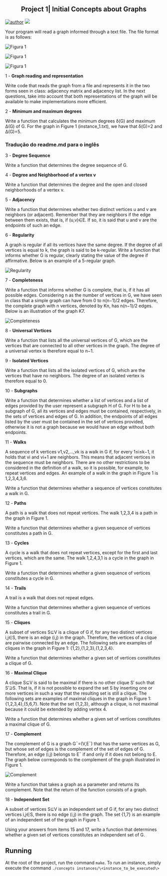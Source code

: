<h2 align="center"> Project 1| Initial Concepts about Graphs</h2>

[![author](https://img.shields.io/badge/GitHub-100000?style=for-the-badge&logo=github&logoColor=white)](https://github.com/WeslleyDeziderio)
[![](https://img.shields.io/badge/C%2B%2B-00599C?style=for-the-badge&logo=c%2B%2B&logoColor=white)](https://en.cppreference.com/w/cpp/23)

<div>
Your program will read a graph informed through a text file. The file format is as follows:

![Figura 1](assets/file_format.png)

![Figura 1](assets/figura1.png)

![Figura 1](assets/file.png)


1 - **Graph reading and representation**

Write code that reads the graph from a file and represents it in the two forms seen in class: adjacency matrix and adjacency list. In the next questions, take into account that both representations of the graph will be available to make implementations more efficient.

</div>

<div>

2 - **Minimum and maximum degrees**

Write a function that calculates the minimum degrees δ(G) and maximum Δ(G) of G. For the graph in Figure 1 (instance_1.txt), we have that δ(G)=2 and Δ(G)=5.

</div>

<div>

### Tradução do readme.md para o inglês

3 - **Degree Sequence**

Write a function that determines the degree sequence of G.

</div>

<div>

4 - **Degree and Neighborhood of a vertex v**

Write a function that determines the degree and the open and closed neighborhoods of a vertex v.

</div>

<div>

5 - **Adjacency**

Write a function that determines whether two distinct vertices u and v are neighbors (or adjacent). Remember that they are neighbors if the edge between them exists, that is, if (u,v)∈E. If so, it is said that u and v are the endpoints of such an edge.

</div>

<div>

6 - **Regularity**

A graph is regular if all its vertices have the same degree. If the degree of all vertices is equal to k, the graph is said to be k-regular. Write a function that informs whether G is regular, clearly stating the value of the degree if affirmative. Below is an example of a 5-regular graph.

![Regularity](assets/q6.png "5-regular Graph")

</div>

<div>

7 - **Completeness**

Write a function that informs whether G is complete, that is, if it has all possible edges. Considering n as the number of vertices in G, we have seen in class that a simple graph can have from 0 to n(n−1)/2 edges. Therefore, the complete graph with n vertices, denoted by Kn, has n(n−1)/2 edges. Below is an illustration of the graph K7.

![Completeness](assets/q7.png)

</div>

<div>

8 - **Universal Vertices**

Write a function that lists all the universal vertices of G, which are the vertices that are connected to all other vertices in the graph. The degree of a universal vertex is therefore equal to n−1.

</div>

<div>

9 - **Isolated Vertices**

Write a function that lists all the isolated vertices of G, which are the vertices that have no neighbors. The degree of an isolated vertex is therefore equal to 0.

</div>

<div>

10 - **Subgraphs**

Write a function that determines whether a list of vertices and a list of edges provided by the user represent a subgraph H of G. For H to be a subgraph of G, all its vertices and edges must be contained, respectively, in the sets of vertices and edges of G. In addition, the endpoints of all edges listed by the user must be contained in the set of vertices provided, otherwise it is not a graph because we would have an edge without both endpoints.

</div>

<div>

11 - **Walks**

A sequence of k vertices v1,v2,...,vk is a walk in G if, for every 1≤i≤k−1, it holds that vi and vi+1 are neighbors. This means that adjacent vertices in the sequence must be neighbors. There are no other restrictions to be considered in the definition of a walk, so it is possible, for example, to repeat vertices and edges. An example of a walk in the graph in Figure 1 is 1,2,3,4,3,6.

Write a function that determines whether a sequence of vertices constitutes a walk in G.

</div>

<div>

12 - **Paths**

A path is a walk that does not repeat vertices. The walk 1,2,3,4 is a path in the graph in Figure 1.

Write a function that determines whether a given sequence of vertices constitutes a path in G.

</div>

<div>

13 - **Cycles**

A cycle is a walk that does not repeat vertices, except for the first and last vertices, which are the same. The walk 1,2,4,3,1 is a cycle in the graph in Figure 1.

Write a function that determines whether a given sequence of vertices constitutes a cycle in G.

</div>

<div>

14 - **Trails**

A trail is a walk that does not repeat edges.

Write a function that determines whether a given sequence of vertices constitutes a trail in G.

</div>

<div>

15 - **Cliques**

A subset of vertices S⊆V is a clique of G if, for any two distinct vertices i,j∈S, there is an edge (i,j) in the graph. Therefore, the vertices of a clique are pairwise connected by an edge. The following sets are examples of cliques in the graph in Figure 1: {1,2},{1,2,3},{1,2,3,4}.

Write a function that determines whether a given set of vertices constitutes a clique of G.

</div>

<div>

16 - **Maximal Clique**

A clique S⊆V is said to be maximal if there is no other clique S′ such that S′⊇S. That is, if it is not possible to expand the set S by inserting one or more vertices in such a way that the resulting set is still a clique. The following sets are examples of maximal cliques in the graph in Figure 1: {1,2,3,4},{5,6,7}. Note that the set {1,2,3}, although a clique, is not maximal because it could be extended by adding vertex 4.

Write a function that determines whether a given set of vertices constitutes a maximal clique of G.

</div>

<div>

17 - **Complement**

The complement of G is a graph G¯=(V,E¯) that has the same vertices as G, but whose set of edges is the complement of the set of edges of G. Therefore, an edge (i,j) belongs to E¯ if and only if it does not belong to E. The graph below corresponds to the complement of the graph illustrated in Figure 1.

![Complement](assets/q17.png)

Write a function that takes a graph as a parameter and returns its complement. Note that the return of the function consists of a graph.

</div>

<div>

18 - **Independent Set**

A subset of vertices S⊆V is an independent set of G if, for any two distinct vertices i,j∈S, there is no edge (i,j) in the graph. The set {1,7} is an example of an independent set of the graph in Figure 1.

Using your answers from items 15 and 17, write a function that determines whether a given set of vertices constitutes an independent set of G.

</div>


## Running

At the root of the project, run the command `make`. To run an instance, simply execute the command `./concepts instances/\<instance_to_be_executed\>`

